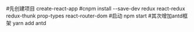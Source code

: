#先创建项目
create-react-app 
#cnpm install --save-dev redux react-redux redux-thunk prop-types react-router-dom
#启动 npm start
#其次增加antd框架
yarn add antd 